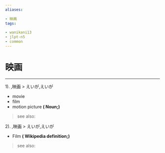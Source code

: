 ```yaml
---
aliases:
    
- 映画
tags:
    
- wanikani13
- jlpt-n5
- common
---
```


# 映画
---
1).
,映画 > えいが,えいが

- movie
- film
- motion picture
**( Noun;)**
> see also: 
            
2).
,映画 > えいが,えいが

- Film
**( Wikipedia definition;)**
> see also: 
            